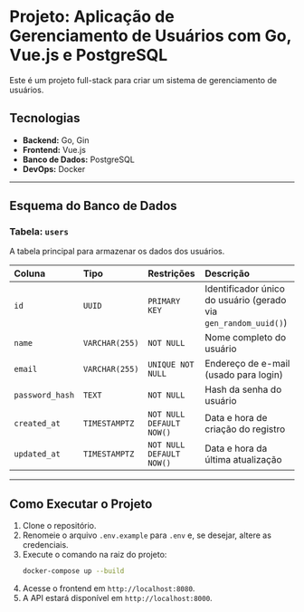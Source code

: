 # Projeto: Aplicação de Gerenciamento de Usuários com Go, Vue.js e PostgreSQL

Este é um projeto full-stack para criar um sistema de gerenciamento de usuários.

## Tecnologias

* **Backend:** Go, Gin
* **Frontend:** Vue.js
* **Banco de Dados:** PostgreSQL
* **DevOps:** Docker

---

## Esquema do Banco de Dados

### Tabela: `users`

A tabela principal para armazenar os dados dos usuários.

| Coluna        | Tipo         | Restrições                          | Descrição                                                  |
| :------------ | :----------- | :---------------------------------- | :--------------------------------------------------------- |
| `id`          | `UUID`       | `PRIMARY KEY`                       | Identificador único do usuário (gerado via `gen_random_uuid()`) |
| `name`        | `VARCHAR(255)`| `NOT NULL`                          | Nome completo do usuário                                   |
| `email`       | `VARCHAR(255)`| `UNIQUE NOT NULL`                   | Endereço de e-mail (usado para login)                      |
| `password_hash`| `TEXT`       | `NOT NULL`                          | Hash da senha do usuário                                   |
| `created_at`  | `TIMESTAMPTZ`| `NOT NULL DEFAULT NOW()`            | Data e hora de criação do registro                         |
| `updated_at`  | `TIMESTAMPTZ`| `NOT NULL DEFAULT NOW()`            | Data e hora da última atualização                          |

---

## Como Executar o Projeto

1.  Clone o repositório.
2.  Renomeie o arquivo `.env.example` para `.env` e, se desejar, altere as credenciais.
3.  Execute o comando na raiz do projeto:
    ```bash
    docker-compose up --build
    ```
4.  Acesse o frontend em `http://localhost:8080`.
5.  A API estará disponível em `http://localhost:8000`.